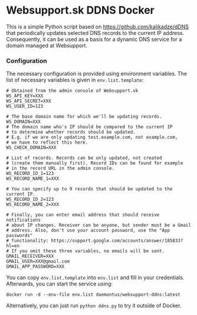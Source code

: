 # Websupport.sk DDNS Docker

This is a simple Python script based on https://github.com/kalikadze/dDNS that periodically updates selected DNS records to the current IP address. Consequently, it can be used as a basis for a dynamic DNS service for a domain managed at Websupport.

### Configuration

The necessary configuration is provided using environment variables. The list of necessary variables is given in `env.list.template`:

```
# Obtained from the admin console of Websupport.sk
WS_API_KEY=XXX
WS_API_SECRET=XXX
WS_USER_ID=123

# The base domain name for which we'll be updating records.
WS_DOMAIN=XXX
# The domain name who's IP should be compared to the current IP
# to determine whether records should be updated.
# E.g. if we are only updating test.example.com, not example.com,
# we have to reflect this here.
WS_CHECK_DOMAIN=XXX

# List of records. Records can be only updated, not created 
# (create them manually first). Record IDs can be found for example
# in the record URL in the admin console.
WS_RECORD_ID_1=123
WS_RECORD_NAME_1=XXX

# You can specify up to 9 records that should be updated to the current IP.
WS_RECORD_ID_2=123
WS_RECORD_NAME_2=XXX

# Finally, you can enter email address that should receive notifications
# about IP changes. Receiver can be anyone, but sender must be a Gmail
# address. Also, don't use your account password, use the "App passwords"
# functionality: https://support.google.com/accounts/answer/185833?hl=en
# If you omit these three variables, no emails will be sent.
GMAIL_RECEIVER=XXX
GMAIL_USER=XXX@gmail.com
GMAIL_APP_PASSWORD=XXX
```

You can copy `env.list.template` into `env.list` and fill in your credentials. Afterwards, you can start the service using:

```
docker run -d --env-file env.list daemontus/websupport-ddns:latest
```

Alternatively, you can just run `python ddns.py` to try it outside of Docker.